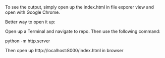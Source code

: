 To see the output, simply open up the index.html in file exporer view and open with Google Chrome. 

Better way to open it up:

Open up a Terminal and navigate to repo.
Then use the following command:

python -m http.server

Then open up http://localhost:8000/index.html in browser